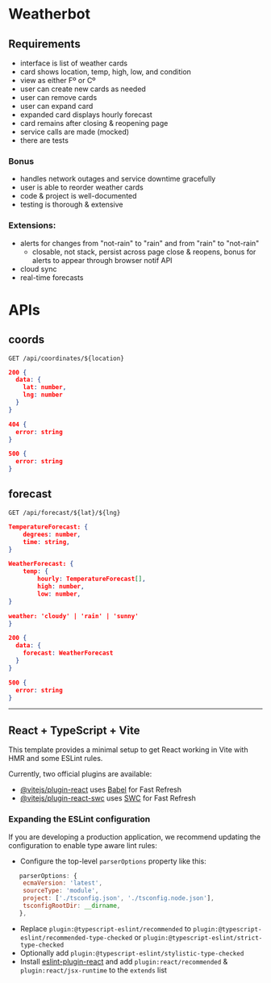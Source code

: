 # Weatherbot
## Requirements

- interface is list of weather cards
- card shows location, temp, high, low, and condition
- view as either Fº or Cº
- user can create new cards as needed
- user can remove cards
- user can expand card
- expanded card displays hourly forecast
- card remains after closing & reopening page
- service calls are made (mocked)
- there are tests

### Bonus

- handles network outages and service downtime gracefully
- user is able to reorder weather cards
- code & project is well-documented
- testing is thorough & extensive

### Extensions:

- alerts for changes from "not-rain" to "rain" and from "rain" to "not-rain"
  - closable, not stack, persist across page close & reopens, bonus for alerts to appear through browser notif API
- cloud sync
- real-time forecasts

# APIs

## coords

`GET /api/coordinates/${location}`

```json
200 {
  data: {
    lat: number,
    lng: number
  }
}

404 {
  error: string
}

500 {
  error: string
}
```

## forecast

`GET /api/forecast/${lat}/${lng}`

```json
TemperatureForecast: {
	degrees: number,
	time: string,
}

WeatherForecast: {
	temp: {
		hourly: TemperatureForecast[],
		high: number,
		low: number,
}

weather: 'cloudy' | 'rain' | 'sunny'
}

200 {
  data: {
    forecast: WeatherForecast
  }
}

500 {
  error: string
}
```

---

## React + TypeScript + Vite

This template provides a minimal setup to get React working in Vite with HMR and some ESLint rules.

Currently, two official plugins are available:

- [@vitejs/plugin-react](https://github.com/vitejs/vite-plugin-react/blob/main/packages/plugin-react/README.md) uses [Babel](https://babeljs.io/) for Fast Refresh
- [@vitejs/plugin-react-swc](https://github.com/vitejs/vite-plugin-react-swc) uses [SWC](https://swc.rs/) for Fast Refresh

### Expanding the ESLint configuration

If you are developing a production application, we recommend updating the configuration to enable type aware lint rules:

- Configure the top-level `parserOptions` property like this:

```js
   parserOptions: {
    ecmaVersion: 'latest',
    sourceType: 'module',
    project: ['./tsconfig.json', './tsconfig.node.json'],
    tsconfigRootDir: __dirname,
   },
```

- Replace `plugin:@typescript-eslint/recommended` to `plugin:@typescript-eslint/recommended-type-checked` or `plugin:@typescript-eslint/strict-type-checked`
- Optionally add `plugin:@typescript-eslint/stylistic-type-checked`
- Install [eslint-plugin-react](https://github.com/jsx-eslint/eslint-plugin-react) and add `plugin:react/recommended` & `plugin:react/jsx-runtime` to the `extends` list
